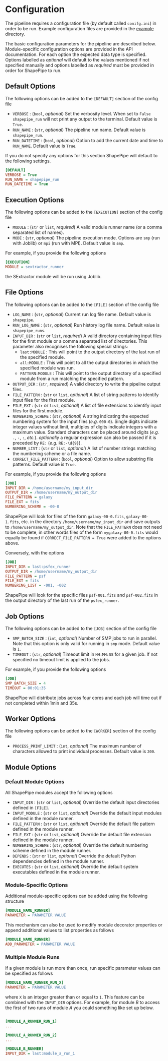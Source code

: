 # Configuration

The pipeline requires a configuration file (by default called `conifg.ini`)
in order to be run. Example configuration files are provided in the
[example](https://github.com/CosmoStat/shapepipe/tree/develop/example)
directory.

The basic configuration parameters for the pipeline are described below.
Module-specific configuration options are provided in the API documentation.
For each option the expected data type is specified. Options labelled as
*optional* will default to the values mentioned if not specified manually and
options labelled as *required* must be provided in order for ShapePipe to
run.

## Default Options

The following options can be added to the `[DEFAULT]` section of the config
file

- `VERBOSE` : (`bool`, *optional*) Set the verbosity level. When set to `False`
  `shapepipe_run` will not print any output to the terminal. Default value is
  `True`.
- `RUN_NAME` : (`str`, *optional*) The pipeline run name. Default value is
  `shapepipe_run`.
- `RUN_DATETIME` : (`bool`, *optional*) Option to add the current date and time
  to `RUN_NAME`. Default value is `True`.

If you do not specify any options for this section ShapePipe will default to
the following settings.

```ini
[DEFAULT]
VERBOSE = True
RUN_NAME = shapepipe_run
RUN_DATETIME = True
```

## Execution Options

The following options can be added to the `[EXECUTION]` section of the config
file

- `MODULE` : (`str` or `list`, *required*) A valid module runner name (or a
  comma separated list of names).
- `MODE` : (`str`, *optional*) The pipeline execution mode. Options are `smp`
  (run with Joblib) or `mpi` (run with MPI). Default value is `smp`.

For example, if you provide the following options

```ini
[EXECUTION]
MODULE = sextractor_runner
```

the SExtractor module will be run using Joblib.

## File Options

The following options can be added to the `[FILE]` section of the config file

- `LOG_NAME` : (`str`, *optional*) Current run log file name. Default value is
  `shapepipe`.
- `RUN_LOG_NAME` : (`str`, *optional*) Run history log file name. Default value
  is `shapepipe_runs`.
- `INPUT_DIR` : (`str` or `list`, *required*) A valid directory containing
  input files for the first module or a comma separated list of directories.
  This parameter also recognises the following special strings:
   - `last:MODULE` : This will point to the output directory of the last run of
   the specified module.
   - `all:MODULE` : This will point to all the output directories in which the
   specified module was run.
   - `PATTERN:MODULE` : This will point to the output directory of a specified
   module from a run matching the specified pattern.
- `OUTPUT_DIR` : (`str`, *required*) A valid directory to write the pipeline
  output files.
- `FILE_PATTERN` : (`str` or `list`, *optional*) A list of string patterns to
  identify input files for the first module.
- `FILE_EXT` : (`str` or `list`, *optional*) A list of file extensions to
  identify input files for the first module.
- `NUMBERING_SCHEME` : (`str`, *optional*) A string indicating the expected
  numbering system for the input files (*e.g.* `000-0`). Single digits indicate
  integer values without limit, multiples of digits indicate integers with a
  maximum value. Standard characters can be placed around digits
  (*e.g.* `.`, `-`, `:`, *etc.*). *optional*ly a regular expression can also be
  passed if it is preceded by `RE:` (*e.g.* `RE:-\d{9}`).
- `NUMBER_LIST` : (`str` or `list`, *optional*) A list of number strings
  matching the numbering scheme or a file name.
- `CORRECT_FILE_PATTERN` : (`bool`, *optional*) Option to allow substring file
  patterns. Default value is `True`.

For example, if you provide the following options

```ini
[JOB]
INPUT_DIR = /home/username/my_input_dir
OUTPUT_DIR = /home/username/my_output_dir
FILE_PATTERN = galaxy
FILE_EXT = fits
NUMBERING_SCHEME = -00-0
```

ShapePipe will look for files of the form `galaxy-00-0.fits`,
`galaxy-00-1.fits`, etc. in the directory `/home/username/my_input_dir` and
save outputs to `/home/username/my_output_dir`. Note that the `FILE_PATTERN`
does not need to be complete, in other words files of the form
`mygalaxy-00-0.fits` would equally be found if `CORRECT_FILE_PATTERN = True`
were added to the options above.

Conversely, with the options

```ini
[JOB]
INPUT_DIR = last:psfex_runner
OUTPUT_DIR = /home/username/my_output_dir
FILE_PATTERN = psf
FILE_EXT = fits
NUMBERING_LIST = -001, -002
```

ShapePipe will look for the specific files `psf-001.fits` and `psf-002.fits`
in the output directory of the last run of the `psfex_runner`.

## Job Options

The following options can be added to the `[JOB]` section of the config file

- `SMP_BATCH_SIZE` : (`int`, *optional*) Number of SMP jobs to run in parallel.
  Note that this option is only valid for running in `smp` mode. Default value
  is `1`.
- `TIMEOUT` : (`str`, *optional*) Timeout limit in `HH:MM:SS` for a given job.
  If not specified no timeout limit is applied to the jobs.

For example, if you provide the following options

```ini
[JOB]
SMP_BATCH_SIZE = 4
TIMEOUT = 00:01:35
```

ShapePipe will distribute jobs across four cores and each job will time out
if not completed within 1min and 35s.

## Worker Options

The following options can be added to the `[WORKER]` section of the config file

- `PROCESS_PRINT_LIMIT` : (`int`, *optional*) The maximum number of characters
  allowed to print individual processes. Default value is `200`.

## Module Options

### Default Module Options

All ShapePipe modules accept the following options

- `INPUT_DIR` : (`str` or `list`, *optional*) Override the default input
  directories defined in `[FILE]`.
- `INPUT_MODULE` : (`str` or `list`, *optional*) Override the default input
  modules defined in the module runner.
- `FILE_PATTERN` : (`str` or `list`, *optional*) Override the default file
  pattern defined in the module runner.
- `FILE_EXT` : (`str` or `list`, *optional*) Override the default file
  extension defined in the module runner.
- `NUMBERING_SCHEME` : (`str`, *optional*) Override the default numbering
  scheme defined in the module runner.
- `DEPENDS` : (`str` or `list`, *optional*) Override the default Python
  dependencies defined in the module runner.
- `EXECUTES` : (`str` or `list`, *optional*) Override the default system
  executables defined in the module runner.

### Module-Specific Options

Additional module-specific options can be added using the following structure

```ini
[MODULE_NAME_RUNNER]
PARAMETER = PARAMETER VALUE
```

This mechanism can also be used to modify module decorator properties or append
additional values to list properties as follows

```ini
[MODULE_NAME_RUNNER]
ADD_PARAMETER = PARAMETER VALUE
```

### Multiple Module Runs

If a given module is run more than once, run specific parameter values can be
specified as follows

```ini
[MODULE_NAME_RUNNER_RUN_X]
PARAMETER = PARAMETER VALUE
```

where ``X`` is an integer greater than or equal to ``1``. This feature can be combined with the ``INPUT_DIR`` options. For example, for module *B* to access the first of two runs of module *A* you could something like set up below.

```ini

[MODULE_A_RUNNER_RUN_1]
...

[MODULE_A_RUNNER_RUN_2]
...

[MODULE_B_RUNNER]
INPUT_DIR = last:module_a_run_1

```
